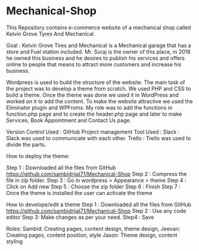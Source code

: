 # Mechanical-Shop
This Repository contains e-commerce website of a mechanical shop called Kelvin Grove Tyres And Mechanical.

Goal : Kelvin Grove Tires and Mechanical is a Mechanical garage that has a store and Fuel station included. Mr. Suraj is the owner of this place, in 2018 he owned this business and he desires to publish his services and offers online to people that means to attract more customers and increase his business.

Wordpress is used to build the structure of the website. The main task of the project was to develop a theme from scratch.
We used PHP and CSS to build a theme. Once the theme was done we used it in WordPress and worked on it to add the content. To make the website attractive we used the Eliminator plugin and WPFroms.
My role was to add the functions in function.php page and to create the header.php page and later to make Services, Book Appointment and Contact Us page.

Version Control Used : GitHub 
Project management Tool Used : 
Slack : Slack was used to communicate with each other.
Trello : Trello was used to divide the parts.

How to deploy the theme:
 
Step 1 : Downloaded all the files from GitHub https://github.com/sambidrijal71/Mechanical-Shop
Step 2 : Compress the file in zip folder.
Step 3 : Go in wordpress > Appearance > theme 
Step 4 : Click on Add new 
Step 5 : Choose the zip folder
Step 6 : Finish
Step 7 : Once the theme is installed the user can activate the theme


How to develope/edit  a theme
Step 1 : Downloaded all the files from GitHub https://github.com/sambidrijal71/Mechanical-Shop
Step 2 : Use any code editor 
Step 3: Make changes as per your need.
Step4 : Save


Roles:
Sambid: Creating pages, content design, theme design,
Jeevan: Creating pages, content position, style
Jason: Theme design, content styling
